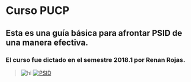 ﻿# Curso PUCP

## Esta es una guía básica para afrontar PSID de una manera efectiva.

### El curso fue dictado en el semestre 2018.1 por Renan Rojas.

> <img src="https://i1.rgstatic.net/ii/profile.image/458130220949505-1486238164896_Q128/Renan_Rojas2.jpg" alt="hi" class="inline"/> [![PSID](https://img.youtube.com/vi/zJhH4rUUfw0/0.jpg)](https://www.youtube.com/watch?v=zJhH4rUUfw0)